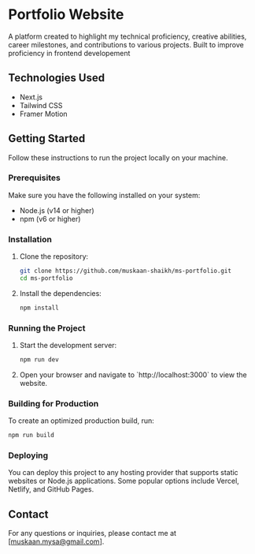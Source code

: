# Portfolio Website

A platform created to highlight my technical proficiency, creative abilities, career milestones, and contributions to various projects. Built to improve proficiency in frontend developement

## Technologies Used

- Next.js
- Tailwind CSS
- Framer Motion

## Getting Started

Follow these instructions to run the project locally on your machine.

### Prerequisites

Make sure you have the following installed on your system:

- Node.js (v14 or higher)
- npm (v6 or higher)

### Installation

1. Clone the repository:

   ```bash
   git clone https://github.com/muskaan-shaikh/ms-portfolio.git
   cd ms-portfolio
   ```

2. Install the dependencies:

   ```bash
   npm install
   ```

### Running the Project

1. Start the development server:

   ```bash
   npm run dev
   ```

2. Open your browser and navigate to \`http://localhost:3000\` to view the website.

### Building for Production

To create an optimized production build, run:

```bash
npm run build
```

### Deploying

You can deploy this project to any hosting provider that supports static websites or Node.js applications. Some popular options include Vercel, Netlify, and GitHub Pages.

## Contact

For any questions or inquiries, please contact me at [muskaan.mysa@gmail.com].
